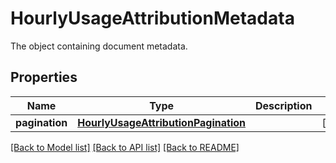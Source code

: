 # HourlyUsageAttributionMetadata

The object containing document metadata.

## Properties
Name | Type | Description | Notes
------------ | ------------- | ------------- | -------------
**pagination** | [**HourlyUsageAttributionPagination**](HourlyUsageAttributionPagination.md) |  | [optional] 

[[Back to Model list]](README.md#documentation-for-models) [[Back to API list]](README.md#documentation-for-api-endpoints) [[Back to README]](README.md)


